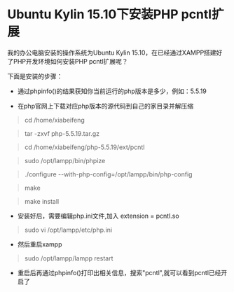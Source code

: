 # Ubuntu Kylin 15.10下安装PHP pcntl扩展

我的办公电脑安装的操作系统为Ubuntu Kylin 15.10，在已经通过XAMPP搭建好了PHP开发环境如何安装PHP pcntl扩展呢？

下面是安装的步骤：

* 通过phpinfo()的结果获知你当前运行的php版本是多少，例如：5.5.19

* 在php官网上下载对应php版本的源代码到自己的家目录并解压缩

>  cd /home/xiabeifeng

>  tar -zxvf php-5.5.19.tar.gz

>  cd /home/xiabeifeng/php-5.5.19/ext/pcntl

>  sudo /opt/lampp/bin/phpize

>  ./configure --with-php-config=/opt/lampp/bin/php-config

>  make

>  make install
  
* 安装好后，需要编辑php.ini文件,加入 extension = pcntl.so

>  sudo vi /opt/lampp/etc/php.ini
 
* 然后重启xampp
  
>  sudo /opt/lampp/lampp restart

* 重启后再通过phpinfo()打印出相关信息，搜索"pcntl",就可以看到pcntl已经开启了
